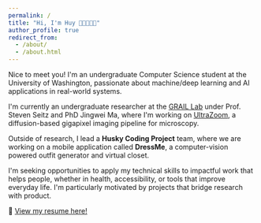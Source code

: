 ```yaml
---
permalink: /
title: "Hi, I'm Huy 👋🏽👨🏾‍💻"
author_profile: true
redirect_from: 
  - /about/
  - /about.html
---
```


Nice to meet you! I'm an undergraduate Computer Science student at the University of Washington, passionate about machine/deep learning and AI applications in real-world systems.

I'm currently an undergraduate researcher at the [GRAIL Lab](https://grail.cs.washington.edu/) under Prof. Steven Seitz and PhD Jingwei Ma, where I'm working on [UltraZoom](https://ultra-zoom.github.io/), a diffusion-based gigapixel imaging pipeline for microscopy.

Outside of research, I lead a **Husky Coding Project** team, where we are working on a mobile application called **DressMe**, a computer-vision powered outfit generator and virtual closet.

I'm seeking opportunities to apply my technical skills to impactful work that helps people, whether in health, accessibility, or tools that improve everyday life. I'm particularly motivated by projects that bridge research with product.

📄 [View my resume here!](Huy_Huynh.Resume.pdf)
